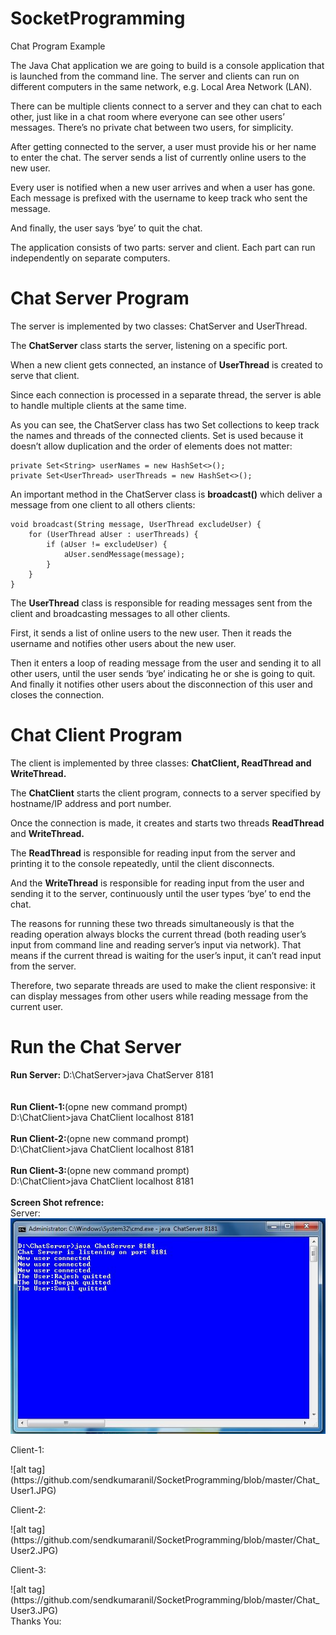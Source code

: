 # SocketProgramming
Chat Program Example

<p>The Java Chat application we are going to build is a console application that is launched from the command line. The server and clients can run on different computers in the same network, e.g. Local Area Network (LAN).</p>

<p>There can be multiple clients connect to a server and they can chat to each other, just like in a chat room where everyone can see other users’ messages. There’s no private chat between two users, for simplicity.</p>

<p>After getting connected to the server, a user must provide his or her name to enter the chat. The server sends a list of currently online users to the new user.</p>

<p>Every user is notified when a new user arrives and when a user has gone. Each message is prefixed with the username to keep track who sent the message.</p>

<p>And finally, the user says ‘bye’ to quit the chat.</p>

<p>The application consists of two parts: server and client. Each part can run independently on separate computers.</p>

# Chat Server Program
<p>The server is implemented by two classes: ChatServer and UserThread.</p>

<p>The <b>ChatServer</b> class starts the server, listening on a specific port.</p>

<p>When a new client gets connected, an instance of <b>UserThread</b> is created to serve that client.</p>

<p>Since each connection is processed in a separate thread, the server is able to handle multiple clients at the same time.</p>

<p>As you can see, the ChatServer class has two Set collections to keep track the names and threads of the connected clients. Set is used because it doesn’t allow duplication and the order of elements does not matter:</p>

    private Set<String> userNames = new HashSet<>();
    private Set<UserThread> userThreads = new HashSet<>();

<p>An important method in the ChatServer class is <b>broadcast()</b> which deliver a message from one client to all others clients:</p>

    void broadcast(String message, UserThread excludeUser) {
        for (UserThread aUser : userThreads) {
            if (aUser != excludeUser) {
                aUser.sendMessage(message);
            }
        }
    }

<p>The <b>UserThread</b> class is responsible for reading messages sent from the client and broadcasting messages to all other clients.</p>
<p>First, it sends a list of online users to the new user. Then it reads the username and notifies other users about the new user.</p>

<p>Then it enters a loop of reading message from the user and sending it to all other users, until the user sends ‘bye’ indicating he or she is going to quit. And finally it notifies other users about the disconnection of this user and closes the connection.</p>

# Chat Client Program

<p>The client is implemented by three classes: <b>ChatClient, ReadThread and WriteThread.</b></p>
<p>The <b>ChatClient</b> starts the client program, connects to a server specified by hostname/IP address and port number.</p>
<p>Once the connection is made, it creates and starts two threads <b>ReadThread</b> and <b>WriteThread.</b></p>
<p>The <b>ReadThread</b> is responsible for reading input from the server and printing it to the console repeatedly, until the client disconnects.</p>
<p>And the <b>WriteThread</b> is responsible for reading input from the user and sending it to the server, continuously until the user types ‘bye’ to end the chat.</p>

<p>The reasons for running these two threads simultaneously is that the reading operation always blocks the current thread (both reading user’s input from command line and reading server’s input via network). That means if the current thread is waiting for the user’s input, it can’t read input from the server.</p>
<p>Therefore, two separate threads are used to make the client responsive: it can display messages from other users while reading message from the current user.</p>

# Run the Chat Server

<b>Run Server:</b>
D:\ChatServer>java ChatServer 8181
<br><br><br>
<b>Run Client-1:</b>(opne new command prompt)<br>
D:\ChatClient>java ChatClient localhost 8181
<br><br>
<b>Run Client-2:</b>(opne new command prompt)<br>
D:\ChatClient>java ChatClient localhost 8181
<br><br>
<b>Run Client-3:</b>(opne new command prompt)<br>
D:\ChatClient>java ChatClient localhost 8181
<br><br>
<b>Screen Shot refrence:</b><br>
Server:
![alt tag](https://github.com/sendkumaranil/SocketProgramming/blob/master/ServerWindow.JPG)
<br>
<p>Client-1:</p>
![alt tag](https://github.com/sendkumaranil/SocketProgramming/blob/master/Chat_User1.JPG)
<br>
<p>Client-2:</p>
![alt tag](https://github.com/sendkumaranil/SocketProgramming/blob/master/Chat_User2.JPG)
<br>
<p>Client-3:</p>
![alt tag](https://github.com/sendkumaranil/SocketProgramming/blob/master/Chat_User3.JPG)
<br>
Thanks You:
